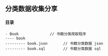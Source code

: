 ## 分类数据收集分享

#### 目录

```
- Book              // 书籍分类爬取程序
---- book
--------- book.json       // 书籍分类数据 json
--------- book.sql        // 书籍分类数据 sql
```
